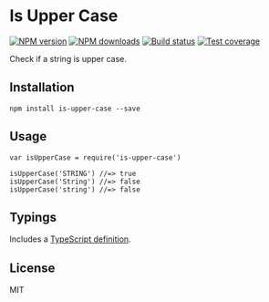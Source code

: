 Is Upper Case
=============

[![NPM version](https://img.shields.io/npm/v/is-upper-case.svg?style=flat)](https://npmjs.org/package/is-upper-case) [![NPM downloads](https://img.shields.io/npm/dm/is-upper-case.svg?style=flat)](https://npmjs.org/package/is-upper-case) [![Build status](https://img.shields.io/travis/blakeembrey/is-upper-case.svg?style=flat)](https://travis-ci.org/blakeembrey/is-upper-case) [![Test coverage](https://img.shields.io/coveralls/blakeembrey/is-upper-case.svg?style=flat)](https://coveralls.io/r/blakeembrey/is-upper-case?branch=master)

Check if a string is upper case.

Installation
------------

    npm install is-upper-case --save

Usage
-----

    var isUpperCase = require('is-upper-case')

    isUpperCase('STRING') //=> true
    isUpperCase('String') //=> false
    isUpperCase('string') //=> false

Typings
-------

Includes a [TypeScript definition](is-upper-case.d.ts).

License
-------

MIT
